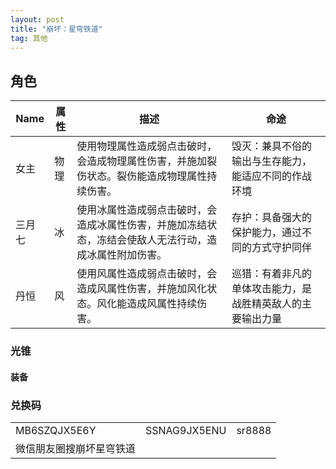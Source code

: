 ```yaml
---
layout: post
title: "崩坏：星穹铁道"
tag: 其他
---
```




##  角色

| Name   | 属性 | 描述                                                         | 命途                                                       |
| ------ | ---- | ------------------------------------------------------------ | ---------------------------------------------------------- |
| 女主   | 物理 | 使用物理属性造成弱点击破时，会造成物理属性伤害，并施加裂伤状态。裂伤能造成物理属性持续伤害。 | 毁灭：兼具不俗的输出与生存能力，能适应不同的作战环境       |
| 三月七 | 冰   | 使用冰属性造成弱点击破时，会造成冰属性伤害，并施加冻结状态，冻结会使敌人无法行动，造成冰属性附加伤害。 | 存护：具备强大的保护能力，通过不同的方式守护同伴           |
| 丹恒   | 风   | 使用风属性造成弱点击破时，会造成风属性伤害，并施加风化状态。风化能造成风属性持续伤害。 | 巡猎：有着非凡的单体攻击能力，是战胜精英敌人的主要输出力量 |

### 光锥 

####  装备



### 兑换码

|                          |              |        |
| ------------------------ | ------------ | ------ |
| MB6SZQJX5E6Y             | SSNAG9JX5ENU | sr8888 |
| 微信朋友圈搜崩坏星穹铁道 |              |        |

